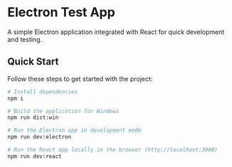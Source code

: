# Electron Test App

A simple Electron application integrated with React for quick development and testing.

## Quick Start

Follow these steps to get started with the project:

```bash
# Install dependencies
npm i 

# Build the application for Windows
npm run dist:win 

# Run the Electron app in development mode
npm run dev:electron 

# Run the React app locally in the browser (http://localhost:3000)
npm run dev:react

